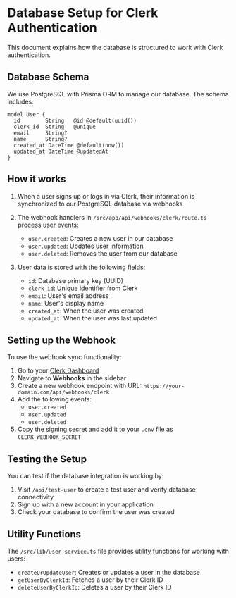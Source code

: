 # Database Setup for Clerk Authentication

This document explains how the database is structured to work with Clerk authentication.

## Database Schema

We use PostgreSQL with Prisma ORM to manage our database. The schema includes:

```prisma
model User {
  id        String   @id @default(uuid())
  clerk_id  String   @unique
  email     String?
  name      String?
  created_at DateTime @default(now())
  updated_at DateTime @updatedAt
}
```

## How it works

1. When a user signs up or logs in via Clerk, their information is synchronized to our PostgreSQL database via webhooks
2. The webhook handlers in `/src/app/api/webhooks/clerk/route.ts` process user events:

   - `user.created`: Creates a new user in our database
   - `user.updated`: Updates user information
   - `user.deleted`: Removes the user from our database

3. User data is stored with the following fields:
   - `id`: Database primary key (UUID)
   - `clerk_id`: Unique identifier from Clerk
   - `email`: User's email address
   - `name`: User's display name
   - `created_at`: When the user was created
   - `updated_at`: When the user was last updated

## Setting up the Webhook

To use the webhook sync functionality:

1. Go to your [Clerk Dashboard](https://dashboard.clerk.com/)
2. Navigate to **Webhooks** in the sidebar
3. Create a new webhook endpoint with URL: `https://your-domain.com/api/webhooks/clerk`
4. Add the following events:
   - `user.created`
   - `user.updated`
   - `user.deleted`
5. Copy the signing secret and add it to your `.env` file as `CLERK_WEBHOOK_SECRET`

## Testing the Setup

You can test if the database integration is working by:

1. Visit `/api/test-user` to create a test user and verify database connectivity
2. Sign up with a new account in your application
3. Check your database to confirm the user was created

## Utility Functions

The `/src/lib/user-service.ts` file provides utility functions for working with users:

- `createOrUpdateUser`: Creates or updates a user in the database
- `getUserByClerkId`: Fetches a user by their Clerk ID
- `deleteUserByClerkId`: Deletes a user by their Clerk ID
